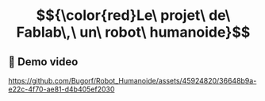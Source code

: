 # $${\color{red}Le\ projet\ de\ Fablab\,\ un\ robot\ humanoide}$$

## 👀 Demo video
https://github.com/Bugorf/Robot_Humanoide/assets/45924820/36648b9a-e22c-4f70-ae81-d4b405ef2030

